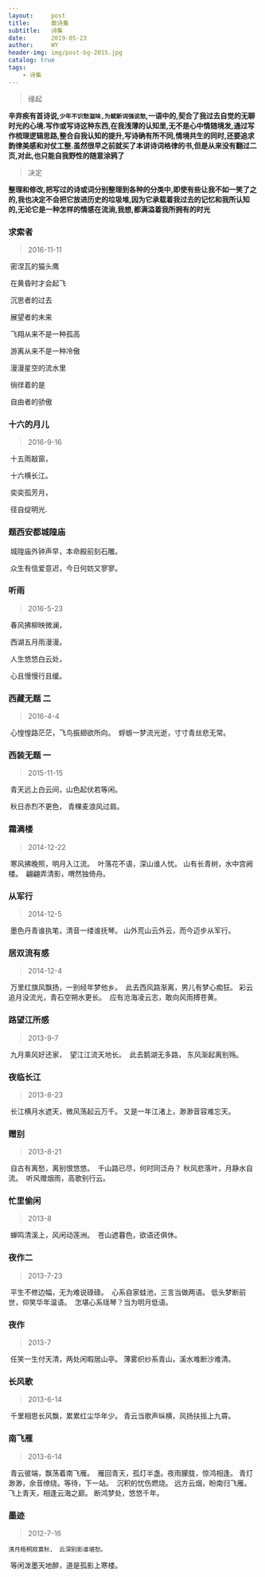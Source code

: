 ```yaml
---
layout:     post
title:      散诗集
subtitle:   诗集
date:       2019-05-23
author:     WY
header-img: img/post-bg-2015.jpg
catalog: true
tags:
    - 诗集
---
```


> 缘起

**辛弃疾有首诗说,`少年不识愁滋味,为赋新词强说愁`,一语中的,契合了我过去自觉的无聊时光的心境.写作或写诗这种东西,在我浅薄的认知里,无不是心中情随境发,通过写作梳理逻辑思路,整合自我认知的提升,写诗确有所不同,情境共生的同时,还要追求韵律美感和对仗工整.虽然很早之前就买了本讲诗词格律的书,但是从来没有翻过二页,对此,也只能自我野性的随意涂鸦了**

> 决定

**整理和修改,把写过的诗或词分别整理到各种的分类中,即使有些让我不如一笑了之的,我也决定不会把它放进历史的垃圾堆,因为它承载着我过去的记忆和我所认知的,无论它是一种怎样的情感在流淌,我想,都满溢着我所拥有的时光**





### 求索者 

> 2016-11-11

​	密涅瓦的猫头鹰

​	在黄昏时才会起飞

​	沉思者的过去

​	展望者的未来

​	飞翔从来不是一种孤高

​	游离从来不是一种冷傲

​	漫漫星空的流水里

​	徜徉着的是

​	自由者的骄傲







###  十六的月儿

> 2016-9-16

​	十五雨敲窗，

​	十六横长江。

​	奕奕孤芳月，

​	径自绽明光.







###  题西安都城隍庙

> 

​	城隍庙外钟声早，本命殿前刻石雕。

​	众生有信爱意迟，今日何妨又寥寥。







### 听雨

> 2016-5-23

​	 春风拂柳映微澜，

​         西湖五月雨漫漫。

​         人生悠悠白云处，

​         心且慢慢行且缓。







### 西藏无题 二

> 2016-4-4

​	心惶惶路茫茫，飞鸟振翅欲所向。
​	蜉蝣一梦流光逝，寸寸青丝悲无常。







### 西装无题 一

> 2015-11-15

​	青天远上白云间，山色起伏若等闲。

​	秋日赤烈不更色， 青稞麦浪风过肩。



### **霜满楼**

> 2014-12-22

​	寒风拂晚照，明月入江流。
​	叶落花不语，深山谁人忧。
​	山有长青树，水中宫阙楼。
​	翩翩弄清影，喟然独倚舟。







### **从军行**

> 2014-12-5

​	墨色丹青谁执笔，清音一缕谁抚琴。
​	山外荒山云外云，而今迈步从军行。







### 居双流有感 

> 2014-12-4 

​	万里红旗风飘扬，一别经年梦他乡。
​	此去西风路渐离，男儿有梦心痴狂。
​	彩云追月没流光，青石空朔水更长。
​	应有沧海凌云志，敢向风雨搏苍黄。







### 路望江所感

> 2013-9-7

​	九月乘风好还家，
​	望江江流天地长。
​	此去鹅湖无多路，
​	东风渐起离别殇。







### 夜临长江

> 2013-8-23

​	长江横月水遮天，微风荡起云万千。
​	又是一年江渚上，渺渺音容难忘天。



### 赠别

> 2013-8-21 

​	自古有离愁，离别恨悠悠。
​	千山路已尽，何时同泛舟？
​	秋风悲落叶，月静水自流。
​	听风赠烟雨，高歌别行云。







### **忙里偷闲**

> 2013-8

​	蝉鸣清溪上，风闲动莲洲。
​	苍山遮暮色，欲语还俱休。	







### 夜作二

> 2013-7-23

​	平生不修边幅，无为难说碌碌。
​	心系自家蛙池，三言当做两语。
​	低头梦断前世，仰笑华年温语。
​	怎堪心系瑶琴？当为明月低语。







### 夜作

> 2013-7

​	任笑一生付天清，两处闲暇居山亭。
​	薄雾织纱系青山，溪水难断沙难清。







### 长风歌

> 2013-6-14

​	千里相思长风飘，累累红尘华年少。
​	青云当歌声纵横，风扬扶摇上九霄。







### 南飞雁

> 2013-6-14

​	青云彼端，飘荡着南飞雁。
​	雁回青天，孤灯半盏。夜雨朦胧，惊鸿相逢。
​	青灯渺渺，余音缭绕。等待，下一站。
​	沉积的忧伤燃烧。
​	远方云烟，盼南归飞雁。
​	飞上青天，相逢云海之巅。
​	断鸿梦处，悠悠千年。







### 墨迹 

> 2012-7-16

 	清月梧桐寂寞秋， 云深别影谁堪愁。  

​        等闲泼墨天地醉，道是孤影上寒楼。